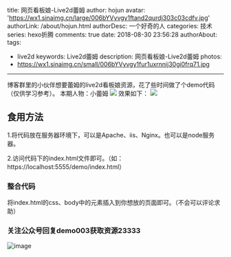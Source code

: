 title: 网页看板娘-Live2d蕾姆
author: hojun
avatar: 'https://wx1.sinaimg.cn/large/006bYVyvgy1ftand2qurdj303c03cdfv.jpg'
authorLink: /about/hojun.html
authorDesc: 一个好奇的人
categories: 技术
series: hexo折腾
comments: true
date: 2018-08-30 23:56:28
authorAbout:
tags:
 - live2d
keywords: Live2d蕾姆
description: 网页看板娘-Live2d蕾姆
photos:
 - https://wx1.sinaimg.cn/small/006bYVyvgy1fur1uxrnnij30gi0frq71.jpg
---
博客群里的小伙伴想要蕾姆的live2d看板娘资源，花了些时间做了个demo代码（仅供学习参考）。
本期人物：小蕾姆
![](https://wx1.sinaimg.cn/large/006bYVyvgy1fur1uxrnnij30gi0frq71.jpg)
效果如下：
![](https://wx3.sinaimg.cn/large/006bYVyvgy1fur1uzqu0xg30a40bdhdt.gif)

## 食用方法

1.将代码放在服务器环境下，可以是Apache、iis、Nginx。也可以是node服务器。

2.访问代码下的index.html文件即可。（如：https://localhost:5555/demo/index.html）

### 整合代码

将index.html的css、body中的元素插入到你想放的页面即可。（不会可以评论求助）

### 关注公众号回复demo003获取资源23333

![image](http://upload-images.jianshu.io/upload_images/2597553-1175f82cd56031d4.jpg?imageMogr2/auto-orient/strip%7CimageView2/2/w/1240)